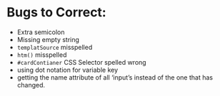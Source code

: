 # Bugs to Correct:

- Extra semicolon
- Missing empty string
- `templatSource` misspelled
- `htm()` misspelled
- `#cardContianer` CSS Selector spelled wrong
- using dot notation for variable key
- getting the name attribute of all ‘input’s instead of the one that has changed.
